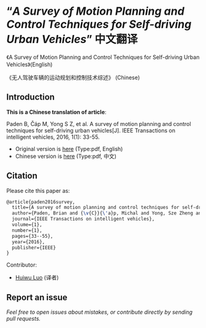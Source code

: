 “_A Survey of Motion Planning and Control Techniques for Self-driving Urban Vehicles_” 中文翻译
==================

《A Survey of Motion Planning and Control Techniques for Self-driving Urban Vehicles》(English)

《无人驾驶车辆的运动规划和控制技术综述》 (Chinese)


## Introduction

**This is a Chinese translation of article**:

Paden B, Čáp M, Yong S Z, et al. A survey of motion planning and control techniques for self-driving urban vehicles[J]. IEEE Transactions on intelligent vehicles, 2016, 1(1): 33-55.

- Original version is [here](https://arxiv.org/pdf/1604.07446.pdf) (Type:pdf, English)
- Chinese version is [here](MotionSurvey.pdf) (Type:pdf, 中文)


## Citation
Please cite this paper as:
```tex
@article{paden2016survey,
  title={A survey of motion planning and control techniques for self-driving urban vehicles},
  author={Paden, Brian and {\v{C}}{\'a}p, Michal and Yong, Sze Zheng and Yershov, Dmitry and Frazzoli, Emilio},
  journal={IEEE Transactions on intelligent vehicles},
  volume={1},
  number={1},
  pages={33--55},
  year={2016},
  publisher={IEEE}
}
```

Contributor:
- [Huiwu Luo](https://github.com/teddyluo) (译者)

## Report an issue

_Feel free to open issues about mistakes, or contribute directly by sending pull requests._

